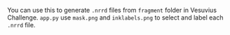 You can use this to generate `.nrrd` files from `fragment` folder in Vesuvius Challenge. `app.py` use `mask.png` and `inklabels.png` to select and label each `.nrrd` file.